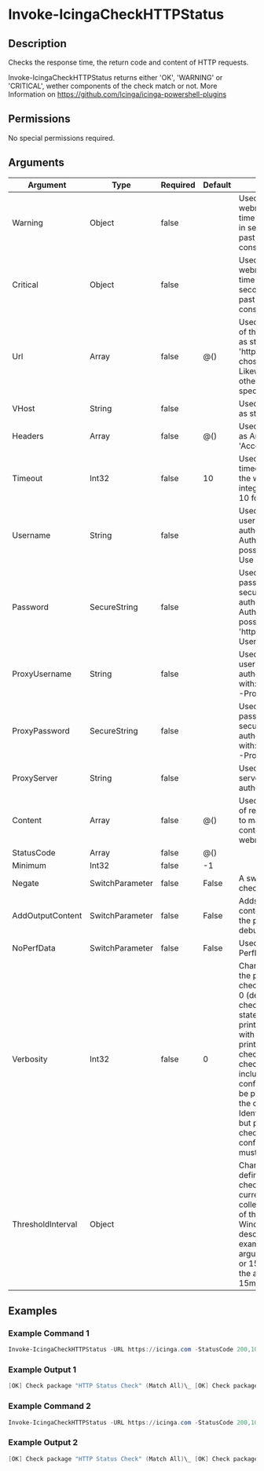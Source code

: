 
# Invoke-IcingaCheckHTTPStatus

## Description

Checks the response time, the return code and content of HTTP requests.

Invoke-IcingaCheckHTTPStatus returns either 'OK', 'WARNING' or 'CRITICAL', wether components of the check match or not.
More Information on https://github.com/Icinga/icinga-powershell-plugins

## Permissions

No special permissions required.

## Arguments

| Argument | Type | Required | Default | Description |
| ---      | ---  | ---      | ---     | ---         |
| Warning | Object | false |  | Used to specify the webrequest response time warning threshold in seconds, everything past that threshold is considered a WARNING. |
| Critical | Object | false |  | Used to specify the webrequest response time critical threshold in seconds, everything past that threshold is considered a CRITICAL. |
| Url | Array | false | @() | Used to specify the URL of the host to check http as string. Use 'http://' or 'https://' to actively chose a protocol. Likewise ':80' or any other port number to specify a port, etc. |
| VHost | String | false |  | Used to specify a VHost as string. |
| Headers | Array | false | @() | Used to specify headers as Array. Like: -Headers 'Accept:application/json' |
| Timeout | Int32 | false | 10 | Used to specify the timeout in seconds of the webrequest as integer. The default is 10 for 10 seconds. |
| Username | String | false |  | Used to specify a username as string to authenticate with. Authentication is only possible with 'https://'. Use with: -Password |
| Password | SecureString | false |  | Used to specify a password as securestring to authenticate with. Authentication is only possible with 'https://'.Use with: -Username |
| ProxyUsername | String | false |  | Used to specify a proxy username as string to authenticate with. Use with: -ProxyPassword & -ProxyServer |
| ProxyPassword | SecureString | false |  | Used to specify a proxy password as securestring to authenticate with. Use with: -ProxyUsername & -ProxyServer |
| ProxyServer | String | false |  | Used to specify a proxy server as string to authenticate with. |
| Content | Array | false | @() | Used to specify an array of regex-match-strings to match against the content of the webrequest response. |
| StatusCode | Array | false | @() |  |
| Minimum | Int32 | false | -1 |  |
| Negate | SwitchParameter | false | False | A switch used to invert check results. |
| AddOutputContent | SwitchParameter | false | False | Adds the returned content of a webseite to the plugin output for debugging purpose |
| NoPerfData | SwitchParameter | false | False | Used to disable PerfData. |
| Verbosity | Int32 | false | 0 | Changes the behavior of the plugin output which check states are printed: 0 (default): Only service checks/packages with state not OK will be printed 1: Only services with not OK will be printed including OK checks of affected check packages including Package config 2: Everything will be printed regardless of the check state 3: Identical to Verbose 2, but prints in addition the check package configuration e.g (All must be [OK]) |
| ThresholdInterval | Object |  |  | Change the value your defined threshold checks against from the current value to a collected time threshold of the Icinga for Windows daemon, as described [here](https://icinga.com/docs/icinga-for-windows/latest/doc/service/10-Register-Service-Checks/). An example for this argument would be 1m or 15m which will use the average of 1m or 15m for monitoring. |

## Examples

### Example Command 1

```powershell
Invoke-IcingaCheckHTTPStatus -URL https://icinga.com -StatusCode 200,105 -Content "Test" -Warning 1 -Verbosity 3
```

### Example Output 1

```powershell
[OK] Check package "HTTP Status Check" (Match All)\_ [OK] Check package "HTTP Content Check" () \_ [OK] HTTP Content "Test": True \_ [OK] HTTP Response Time: 0.508972s \_ [OK] HTTP Status Code: 200| 'http_content_test'=1;; 'http_response_time'=0.508972s;1; 'http_status'=200;; 'http_content_size'=47917B;;
```

### Example Command 2

```powershell
Invoke-IcingaCheckHTTPStatus -URL https://icinga.com -StatusCode 200,105 -Content "FooBar" -Warning 1 -Verbosity 3}
```

### Example Output 2

```powershell
[OK] Check package "HTTP Status Check" (Match All)\_ [OK] Check package "HTTP Content Check" ()\_ [CRITICAL] HTTP Content "FooBar" \_ [OK] HTTP Response Time: 0.251071s \_ [OK] HTTP Status Code: 200| 'http_content_foobar'=0;; 'http_response_time'=0.251071s;1; 'http_status'=200;; 'http_content_size'=89970B;;
```
